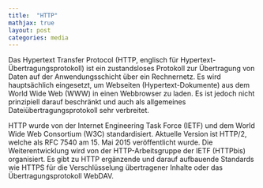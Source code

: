 ```yaml
---
title:  "HTTP"
mathjax: true
layout: post
categories: media
---
```


Das Hypertext Transfer Protocol (HTTP, englisch für Hypertext-Übertragungsprotokoll) ist ein zustandsloses Protokoll zur Übertragung von Daten auf der Anwendungsschicht über ein Rechnernetz. Es wird hauptsächlich eingesetzt, um Webseiten (Hypertext-Dokumente) aus dem World Wide Web (WWW) in einen Webbrowser zu laden. Es ist jedoch nicht prinzipiell darauf beschränkt und auch als allgemeines Dateiübertragungsprotokoll sehr verbreitet.

HTTP wurde von der Internet Engineering Task Force (IETF) und dem World Wide Web Consortium (W3C) standardisiert. Aktuelle Version ist HTTP/2, welche als RFC 7540 am 15. Mai 2015 veröffentlicht wurde. Die Weiterentwicklung wird von der HTTP-Arbeitsgruppe der IETF (HTTPbis) organisiert. Es gibt zu HTTP ergänzende und darauf aufbauende Standards wie HTTPS für die Verschlüsselung übertragener Inhalte oder das Übertragungsprotokoll WebDAV.